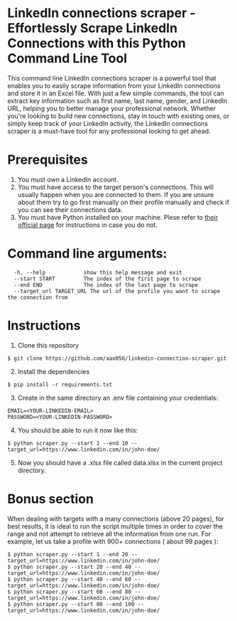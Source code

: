 # LinkedIn connections scraper - Effortlessly Scrape LinkedIn Connections with this Python Command Line Tool

This command line LinkedIn connections scraper is a powerful tool that enables you to easily scrape information from your LinkedIn connections and store it in an Excel file. With just a few simple commands, the tool can extract key information such as first name, last name, gender, and LinkedIn URL, helping you to better manage your professional network. Whether you're looking to build new connections, stay in touch with existing ones, or simply keep track of your LinkedIn activity, the LinkedIn connections scraper is a must-have tool for any professional looking to get ahead.

# Prerequisites

1. You must own a LinkedIn account.
2. You must have access to the target person's connections. This will usually happen when you are connected to them. If you are unsure about them try to go first manually on their profile manually and check if you can see their connections data.
3. You must have Python installed on your machine. Plese refer to [their official page](https://www.python.org/downloads/) for instructions in case you do not.

# Command line arguments:

```
  -h, --help            show this help message and exit
  --start START         The index of the first page to scrape
  --end END             The index of the last page to scrape
  --target_url TARGET_URL The url of the profile you want to scrape the connection from
```

# Instructions

1. Clone this repository 

```
$ git clone https://github.com/aao056/linkedin-connection-scraper.git
```
2. Install the dependencies
```
$ pip install -r requirements.txt
```
3. Create in the same directory an .env file containing your credentials:
```
EMAIL=<YOUR-LINKEDIN-EMAIL>
PASSWORD=<YOUR-LINKEDIN-PASSWORD>
```
4. You should be able to run it now like this:
```
$ python scraper.py --start 1 --end 10 --target_url=https://www.linkedin.com/in/john-doe/
```
5. Now you should have a .xlsx file called data.xlsx in the current project directory.

# Bonus section

When dealing with targets with a many connections (above 20 pages), for best results, it is ideal to run the script multiple times in order to cover the range and not attempt to retrieve all the information from one run. For example, let us take a profile with 900+ connections ( about 99 pages ):

```
$ python scraper.py --start 1 --end 20 --target_url=https://www.linkedin.com/in/john-doe/
$ python scraper.py --start 20 --end 40 --target_url=https://www.linkedin.com/in/john-doe/
$ python scraper.py --start 40 --end 60 --target_url=https://www.linkedin.com/in/john-doe/
$ python scraper.py --start 60 --end 80 --target_url=https://www.linkedin.com/in/john-doe/
$ python scraper.py --start 80 --end 100 --target_url=https://www.linkedin.com/in/john-doe/
```
